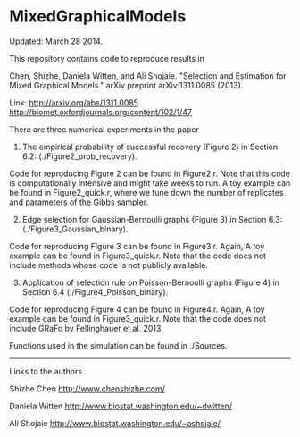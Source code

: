 MixedGraphicalModels
====================
Updated: March 28 2014.

This repository contains code to reproduce results in 

Chen, Shizhe, Daniela Witten, and Ali Shojaie. "Selection and Estimation for Mixed Graphical Models." arXiv preprint arXiv:1311.0085 (2013).

Link:
http://arxiv.org/abs/1311.0085
http://biomet.oxfordjournals.org/content/102/1/47

There are three numerical experiments in the paper

1) The empirical probability of successful recovery (Figure 2) in Section 6.2: (./Figure2_prob_recovery).

Code for reproducing Figure 2 can be found in Figure2.r. Note that this code is computationally intensive and might take weeks to run. A toy example can be found in Figure2_quick.r, where we tune down the number of replicates and parameters of the Gibbs sampler. 

2) Edge selection for Gaussian-Bernoulli graphs (Figure 3) in Section 6.3: (./Figure3_Gaussian_binary).

Code for reproducing Figure 3 can be found in Figure3.r. Again, A toy example can be found in Figure3_quick.r. Note that the code does not include methods whose code is not publicly available.

3) Application of selection rule on Poisson-Bernoulli graphs (Figure 4) in Section 6.4 (./Figure4_Poisson_binary).

Code for reproducing Figure 4 can be found in Figure4.r. Again, A toy example can be found in Figure3_quick.r. Note that the code does not include GRaFo by Fellinghauer et al. 2013.


Functions used in the simulation can be found in ./Sources.

----------
Links to the authors


Shizhe Chen http://www.chenshizhe.com/

Daniela Witten http://www.biostat.washington.edu/~dwitten/

Ali Shojaie http://www.biostat.washington.edu/~ashojaie/





